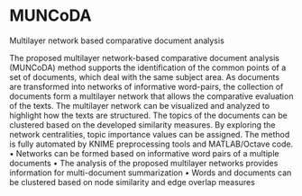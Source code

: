 # MUNCoDA
Multilayer network based comparative document analysis

The proposed multilayer network-based comparative document analysis (MUNCoDA) method supports the identification of the common points of a set of documents, which deal with the same subject area. As documents are transformed into networks of informative word-pairs, the collection of documents form a multilayer network that allows the comparative evaluation of the texts. The multilayer network can be visualized and analyzed to highlight how the texts are structured. The topics of the documents can be clustered based on the developed similarity measures. By exploring the network centralities, topic importance values can be assigned. The method is fully automated by KNIME preprocessing tools and MATLAB/Octave code.
•	Networks can be formed based on informative word pairs of a multiple documents 
•	The analysis of the proposed multilayer networks provides information for multi-document summarization
•	Words and documents can be clustered based on node similarity and edge overlap measures
